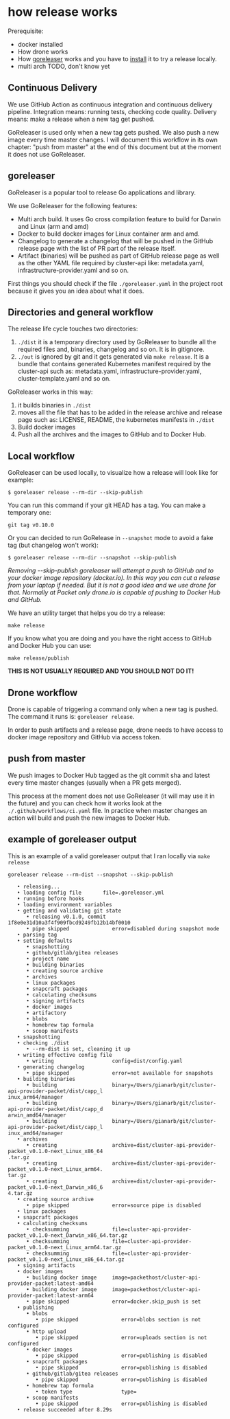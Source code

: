 # how release works

Prerequisite:

* docker installed
* How drone works
* How [goreleaser](https://goreleaser.com/intro/) works and you have to
  [install](https://goreleaser.com/install/) it to try a release locally.
* multi arch TODO, don't know yet

## Continuous Delivery

We use GitHub Action as continuous integration and continuous delivery pipeline.
Integration means: running tests, checking code quality.
Delivery means: make a release when a new tag get pushed.

GoReleaser is used only when a new tag gets pushed. We also push a new image
every time master changes. I will document this workflow in its own chapter:
"push from master" at the end of this document but at the moment it does not use
GoReleaser.

## goreleaser

GoReleaser is a popular tool to release Go applications and library.

We use GoReleaser for the following features:

* Multi arch build. It uses Go cross compilation feature to build for Darwin and
  Linux (arm and amd)
* Docker to build docker images for Linux container arm and amd.
* Changelog to generate a changelog that will be pushed in the GitHub release
  page with the list of PR part of the release itself.
* Artifact (binaries) will be pushed as part of GitHub release page as well as
  the other YAML file required by cluster-api like: metadata.yaml,
  infrastructure-provider.yaml and so on.

First things you should check if the file `./goreleaser.yaml` in the project
root because it gives you an idea about what it does.

## Directories and general workflow

The release life cycle touches two directories:

1. `./dist` it is a temporary directory used by GoReleaser to bundle all the
   required files and, binaries, changelog and so on. It is in gitignore.
2. `./out` is ignored by git and it gets generated via `make release`. It is a
   bundle that contains generated Kubernetes manifest required by the
   cluster-api such as: metadata.yaml, infrastructure-provider.yaml,
   cluster-template.yaml and so on.

GoReleaser works in this way:

1. it builds binaries in `./dist`
2. moves all the file that has to be added in the release archive and release
   page such as: LICENSE, README, the kubernetes manifests in `./dist`
3. Build docker images
4. Push all the archives and the images to GitHub and to Docker Hub.

## Local workflow

GoReleaser can be used locally, to visualize how a release will look like for
example:

```
$ goreleaser release --rm-dir --skip-publish
```

You can run this command if your git HEAD has a tag. You can make a temporary
one:

```
git tag v0.10.0
```

Or you can decided to run GoRelease in `--snapshot` mode to avoid a fake tag
(but changelog won't work):

```
$ goreleaser release --rm-dir --snapshot --skip-publish
```

*Removing --skip-publish goreleaser will attempt a push to GitHub and to your
docker image repository (docker.io). In this way you can cut a release from your
laptop if needed. But it is not a good idea and we use drone for that. Normally
at Packet only drone.io is capable of pushing to Docker Hub and GitHub.*

We have an utility target that helps you do try a release:

```
make release
```

If you know what you are doing and you have the right access to GitHub and
Docker Hub you can use:

```
make release/publish
```
**THIS IS NOT USUALLY REQUIRED AND YOU SHOULD NOT DO IT!**

## Drone workflow

Drone is capable of triggering a command only when a new tag is pushed.
The command it runs is: `goreleaser release`.

In order to push artifacts and a release page, drone needs to have access to
docker image repository and GitHub via access token.

## push from master

We push images to Docker Hub tagged as the git commit sha and latest every time
master changes (usually when a PR gets merged).

This process at the moment does not use GoReleaser (it will may use it in the
future) and you can check how it works look at the `./.github/workflows/ci.yaml`
file. In practice when master changes an action will build and push the new
images to Docker Hub.

## example of goreleaser output

This is an example of a valid goreleaser output that I ran locally via `make release`

```
goreleaser release --rm-dist --snapshot --skip-publish

   • releasing...
   • loading config file       file=.goreleaser.yml
   • running before hooks
   • loading environment variables
   • getting and validating git state
      • releasing v0.1.0, commit 1f8e0e31d10a3f4f909fbcd9249fb12b14bf0010
      • pipe skipped              error=disabled during snapshot mode
   • parsing tag
   • setting defaults
      • snapshotting
      • github/gitlab/gitea releases
      • project name
      • building binaries
      • creating source archive
      • archives
      • linux packages
      • snapcraft packages
      • calculating checksums
      • signing artifacts
      • docker images
      • artifactory
      • blobs
      • homebrew tap formula
      • scoop manifests
   • snapshotting
   • checking ./dist
      • --rm-dist is set, cleaning it up
   • writing effective config file
      • writing                   config=dist/config.yaml
   • generating changelog
      • pipe skipped              error=not available for snapshots
   • building binaries
      • building                  binary=/Users/gianarb/git/cluster-api-provider-packet/dist/capp_l
inux_arm64/manager
      • building                  binary=/Users/gianarb/git/cluster-api-provider-packet/dist/capp_d
arwin_amd64/manager
      • building                  binary=/Users/gianarb/git/cluster-api-provider-packet/dist/capp_l
inux_amd64/manager
   • archives
      • creating                  archive=dist/cluster-api-provider-packet_v0.1.0-next_Linux_x86_64
.tar.gz
      • creating                  archive=dist/cluster-api-provider-packet_v0.1.0-next_Linux_arm64.
tar.gz
      • creating                  archive=dist/cluster-api-provider-packet_v0.1.0-next_Darwin_x86_6
4.tar.gz
   • creating source archive
      • pipe skipped              error=source pipe is disabled
   • linux packages
   • snapcraft packages
   • calculating checksums
      • checksumming              file=cluster-api-provider-packet_v0.1.0-next_Darwin_x86_64.tar.gz
      • checksumming              file=cluster-api-provider-packet_v0.1.0-next_Linux_arm64.tar.gz
      • checksumming              file=cluster-api-provider-packet_v0.1.0-next_Linux_x86_64.tar.gz
   • signing artifacts
   • docker images
      • building docker image     image=packethost/cluster-api-provider-packet:latest-amd64
      • building docker image     image=packethost/cluster-api-provider-packet:latest-arm64
      • pipe skipped              error=docker.skip_push is set
   • publishing
      • blobs
         • pipe skipped              error=blobs section is not configured
      • http upload
         • pipe skipped              error=uploads section is not configured
      • docker images
         • pipe skipped              error=publishing is disabled
      • snapcraft packages
         • pipe skipped              error=publishing is disabled
      • github/gitlab/gitea releases
         • pipe skipped              error=publishing is disabled
      • homebrew tap formula
         • token type                type=
      • scoop manifests
         • pipe skipped              error=publishing is disabled
   • release succeeded after 8.29s
```
